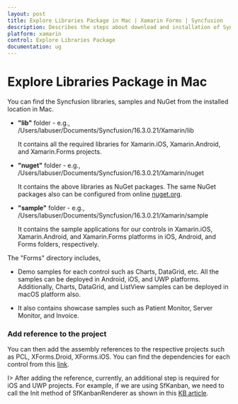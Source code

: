 ```yaml
---
layout: post
title: Explore Libraries Package in Mac | Xamarin Forms | Syncfusion
description: Describes the steps about download and installation of Syncfusion Xamarin.Forms components in MAC machine. 
platform: xamarin
control: Explore Libraries Package 
documentation: ug
---
```


# Explore Libraries Package in Mac 

You can find the Syncfusion libraries, samples and NuGet from the installed location in Mac.


* **"lib"** folder - e.g., /Users/labuser/Documents/Syncfusion/16.3.0.21/Xamarin/lib

   It contains all the required libraries for Xamarin.iOS, Xamarin.Android, and Xamarin.Forms projects.

* **"nuget"** folder - e.g., /Users/labuser/Documents/Syncfusion/16.3.0.21/Xamarin/nuget

   It contains the above libraries as NuGet packages. The same NuGet packages also can be configured from online [nuget.org](https://api.nuget.org/v3/index.json).

* **"sample"** folder - e.g., /Users/labuser/Documents/Syncfusion/16.3.0.21/Xamarin/sample

   It contains the sample applications for our controls in Xamarin.iOS, Xamarin.Android, and Xamarin.Forms platforms in iOS, Android, and Forms folders, respectively.

The "Forms" directory includes,

* Demo samples for each control such as Charts, DataGrid, etc. All the samples can be deployed in Android, iOS, and UWP platforms. Additionally, Charts, DataGrid, and ListView samples can be deployed in macOS platform also.

* It also contains showcase samples such as Patient Monitor, Server Monitor, and Invoice.

### Add reference to the project

You can then add the assembly references to the respective projects such as PCL, XForms.Droid, XForms.iOS. You can find the dependencies for each control from this [link](https://help.syncfusion.com/xamarin/introduction/control-dependencies).

I> After adding the reference, currently, an additional step is required for iOS and UWP projects. For example, if we are using SfKanban, we need to call the Init method of SfKanbanRenderer as shown in this [KB article](https://support.syncfusion.com/kb/article/6632/how-to-resolve-kanban-not-rendering-issue-in-ios-and-uwp).